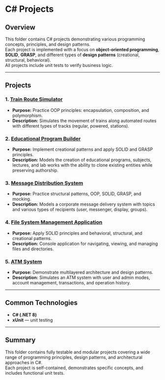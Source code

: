 # C# Projects

## Overview
This folder contains C# projects demonstrating various programming concepts, principles, and design patterns.  
Each project is implemented with a focus on **object-oriented programming**, **SOLID**, **GRASP**, and different types of **design patterns** (creational, structural, behavioral).  
All projects include unit tests to verify business logic.

---

## Projects

### 1. [Train Route Simulator](./TrainSim/README.md)
- **Purpose:** Practice OOP principles: encapsulation, composition, and polymorphism.  
- **Description:** Simulates the movement of trains along automated routes with different types of tracks (regular, powered, stations).  

### 2. [Educational Program Builder](./EducationalProgramDesignerModel/README.md)
- **Purpose:** Implement creational patterns and apply SOLID and GRASP principles.  
- **Description:** Models the creation of educational programs, subjects, lectures, and lab works with the ability to clone existing entities while preserving authorship.  

### 3. [Message Distribution System](./MessageDestributionSystemModel/README.md)
- **Purpose:** Practice structural patterns, OOP, SOLID, GRASP, and mocking.  
- **Description:** Models a corporate message delivery system with topics and various types of recipients (user, messenger, display, groups).  

### 4. [File System Management Application](./InterectingAndManagingFileSystemApplication/README.md)
- **Purpose:** Apply SOLID principles and behavioral, structural, and creational patterns.  
- **Description:** Console application for navigating, viewing, and managing files and directories.  

### 5. [ATM System](./AtmSystemModel/README.md)
- **Purpose:** Demonstrate multilayered architecture and design patterns.  
- **Description:** Simulates an ATM system with user and admin modes, account management, transactions, and operation history.  

---

## Common Technologies
- **C# (.NET 8)**
- **xUnit** — unit testing  

---

## Summary
This folder contains fully testable and modular projects covering a wide range of programming principles, design patterns, and architectural approaches in C#.  
Each project is self-contained, demonstrates specific concepts, and includes functional unit tests.
